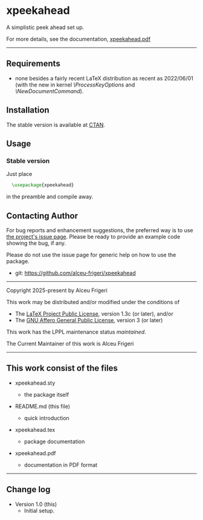xpeekahead
==========

A simplistic peek ahead set up.

For more details,  see the documentation,
[xpeekahead.pdf](http://mirrors.ctan.org/macros/latex/contrib/xpeekahead/doc/xpeekahead.pdf)
	
--------------

## Requirements
* none besides a fairly recent LaTeX distribution as recent as 2022/06/01
(with the new in kernel *\ProcessKeyOptions* and *\NewDocumentCommand*).

## Installation
The stable version is available at [CTAN](https://ctan.org/pkg/xpeekahead).

## Usage
### Stable version
Just place
```latex
  \usepackage{xpeekahead}
```

in the preamble and compile away.

## Contacting Author

For bug reports and enhancement suggestions, the preferred way is to use
[the project's issue page](https://github.com/alceu-frigeri/xpeekahead/issues).
Please be ready to provide an example code showing the bug, if any.

Please do not use the issue page for generic help on how to use the package.

* git: https://github.com/alceu-frigeri/xpeekahead

-------------
Copyright 2025-present by Alceu Frigeri

 This work may be distributed and/or modified under the
 conditions of

 * The [LaTeX Project Public License](http://www.latex-project.org/lppl.txt), version 1.3c (or later), and/or
 * The [GNU Affero General Public License](https://www.gnu.org/licenses/agpl-3.0.html), version 3 (or later)

This work has the LPPL maintenance status *maintained*.

The Current Maintainer of this work is Alceu Frigeri

-------------
## This work consist of the files

* xpeekahead.sty
    - the package itself

* README.md  (this file)
    - quick introduction

* xpeekahead.tex
    - package documentation
* xpeekahead.pdf
    - documentation in PDF format
    
-------------

## Change log

* Version 1.0 (this)
    - Initial setup.
